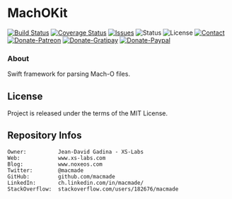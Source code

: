 MachOKit
========

[![Build Status](https://img.shields.io/travis/macmade/MachOKit.svg?branch=master&style=flat)](https://travis-ci.org/macmade/MachOKit)
[![Coverage Status](https://img.shields.io/coveralls/macmade/MachOKit.svg?branch=master&style=flat)](https://coveralls.io/r/macmade/MachOKit?branch=master)
[![Issues](http://img.shields.io/github/issues/macmade/MachOKit.svg?style=flat)](https://github.com/macmade/MachOKit/issues)
![Status](https://img.shields.io/badge/status-active-brightgreen.svg?style=flat)
![License](https://img.shields.io/badge/license-mit-brightgreen.svg?style=flat)
[![Contact](https://img.shields.io/badge/contact-@macmade-blue.svg?style=flat)](https://twitter.com/macmade)  
[![Donate-Patreon](https://img.shields.io/badge/donate-patreon-yellow.svg?style=flat)](https://patreon.com/macmade)
[![Donate-Gratipay](https://img.shields.io/badge/donate-gratipay-yellow.svg?style=flat)](https://www.gratipay.com/macmade)
[![Donate-Paypal](https://img.shields.io/badge/donate-paypal-yellow.svg?style=flat)](https://paypal.me/xslabs)

### About

Swift framework for parsing Mach-O files.

License
-------

Project is released under the terms of the MIT License.

Repository Infos
----------------

    Owner:          Jean-David Gadina - XS-Labs
    Web:            www.xs-labs.com
    Blog:           www.noxeos.com
    Twitter:        @macmade
    GitHub:         github.com/macmade
    LinkedIn:       ch.linkedin.com/in/macmade/
    StackOverflow:  stackoverflow.com/users/182676/macmade
